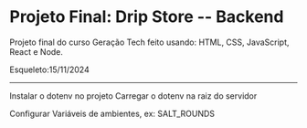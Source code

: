 # Projeto Final: Drip Store -- Backend

Projeto final do curso Geração Tech feito usando: HTML, CSS, JavaScript, React e Node.

Esqueleto:15/11/2024



------

Instalar o dotenv no projeto
Carregar o dotenv na raiz do servidor

Configurar Variáveis de ambientes, ex: SALT_ROUNDS